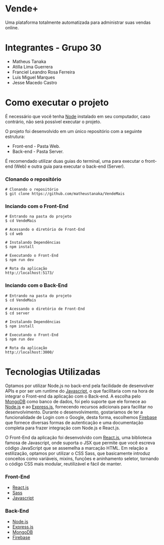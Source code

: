 ﻿# Vende+

Uma plataforma totalmente automatizada para administrar suas vendas online.

# Integrantes - Grupo 30

- Matheus Tanaka
- Atilla Lima Guerrera
- Franciel Leandro Rosa Ferreira
- Luis Miguel Marques
- Jesse Macedo Castro

# Como executar o projeto

É necessário que você tenha [Node](https://nodejs.org/en) instalado em seu computador, caso contrário, não será possível executar o projeto.

O projeto foi desenvolvido em um único repositório com a seguinte estrutura:

- Front-end - Pasta Web.
- Back-end - Pasta Server.

É recomendado utilizar duas guias do terminal, uma para executar o front-end (Web) e outra guia para executar o back-end (Server).

### Clonando o repositório

```shell
# Clonando o repositório
$ git clone https://github.com/matheustanaka/VendeMais
```

### Inciando com o Front-End

```shell
# Entrando na pasta do projeto
$ cd VendeMais

# Acessando o diretório de Front-End
$ cd web

# Instalando Dependências
$ npm install

# Executando o Front-End
$ npm run dev

# Rota da aplicação
http://localhost:5173/
```

### Inciando com o Back-End

```shell
# Entrando na pasta do projeto
$ cd VendeMais

# Acessando o diretório de Front-End
$ cd server

# Instalando Dependências
$ npm install

# Executando o Front-End
$ npm run dev

# Rota da aplicação
http://localhost:3000/
```

# Tecnologias Utilizadas

Optamos por utilizar Node.js no back-end pela facilidade de desenvolver APIs e por ser um runtime do [Javascript](https://developer.mozilla.org/pt-BR/docs/Web/JavaScript/Guide/Introduction), o que facilitaria com na hora de integrar o Front-end da aplicação com o Back-end. A escolha pelo [MongoDB](https://www.mongodb.com/) como banco de dados, foi pelo suporte que ele fornece ao [Node.js](https://nodejs.org/en) e ao [Express.js](https://expressjs.com/pt-br/), fornecendo recursos adicionais para facilitar no desenvolvimento. Durante o desenvolvimento, gostariamos de ter a funcionalidade de Login com o Google, desta forma, escolhemos [Firebase](https://firebase.google.com/?hl=pt-br) que fornece diversas formas de autenticação e uma documentação completa para frazer integração com Node.js e React.js.

O Front-End da aplicação foi desenvolvido com [React.js](https://pt-br.react.dev/), uma biblioteca famosa de Javascript, onde suporta o JSX que permite que você escreva código JavaScript que se assemelha a marcação HTML. Em relação a estilização, optamos por utilizar o CSS Sass, que basicamente introduz conceitos como variáveis, mixins, funções e aninhamento seletor, tornando o código CSS mais modular, reutilizável e fácil de manter.

### Front-End

- [React.js](https://pt-br.react.dev/)
- [Sass](https://sass-lang.com/)
- [Javascript](https://developer.mozilla.org/pt-BR/docs/Web/JavaScript/Guide/Introduction)

### Back-End

- [Node.js](https://nodejs.org/en)
- [Express.js](https://expressjs.com/pt-br/)
- [MongoDB](https://www.mongodb.com/)
- [Firebase](https://firebase.google.com/?hl=pt-br)
